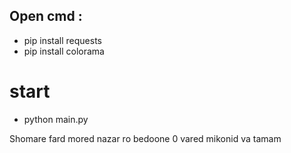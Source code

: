 ## Open cmd :
- pip install requests
- pip install colorama
# start 
- python main.py

Shomare fard mored nazar ro bedoone 0 vared mikonid va tamam
